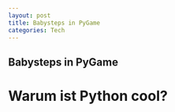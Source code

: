 ```yaml
---
layout: post
title: Babysteps in PyGame
categories: Tech
---
```


## Babysteps in PyGame

# Warum ist Python cool?

